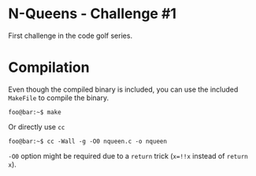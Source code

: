 # N-Queens - Challenge #1
First challenge in the code golf series.
# Compilation
Even though the compiled binary is included, you can use the included `MakeFile` to compile the binary.
```console
foo@bar:~$ make
```
Or directly use `cc`
```console
foo@bar:~$ cc -Wall -g -O0 nqueen.c -o nqueen
```
`-O0` option might be required due to a `return` trick (`x=!!x` instead of `return x`).